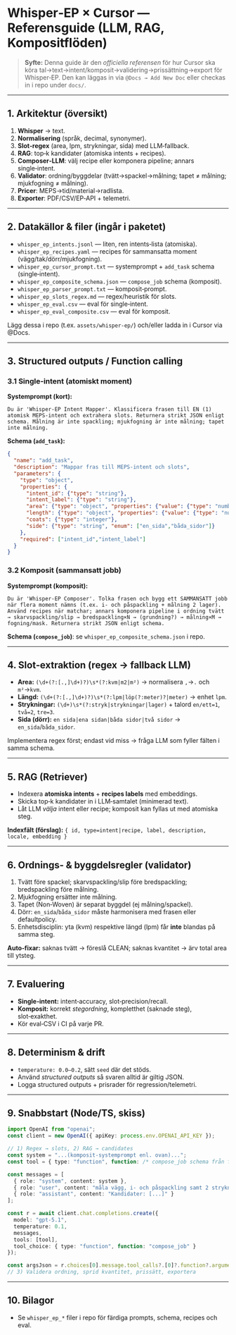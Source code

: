 # Whisper‑EP × Cursor — Referensguide (LLM, RAG, Kompositflöden)

> **Syfte:** Denna guide är den *officiella referensen* för hur Cursor ska köra tal→text→intent/komposit→validering→prissättning→export för Whisper‑EP. Den kan läggas in via `@Docs → Add New Doc` eller checkas in i repo under `docs/`.

---

## 1. Arkitektur (översikt)
1. **Whisper** → text.
2. **Normalisering** (språk, decimal, synonymer).
3. **Slot‑regex** (area, lpm, strykningar, sida) med LLM‑fallback.
4. **RAG**: top‑k kandidater (atomiska intents + recipes).
5. **Composer‑LLM**: välj recipe eller komponera pipeline; annars single‑intent.
6. **Validator**: ordning/byggdelar (tvätt→spackel→målning; tapet ≠ målning; mjukfogning ≠ målning).
7. **Pricer**: MEPS→tid/material→radlista.
8. **Exporter**: PDF/CSV/EP‑API + telemetri.

---

## 2. Datakällor & filer (ingår i paketet)
- `whisper_ep_intents.jsonl` — liten, ren intents‑lista (atomiska).
- `whisper_ep_recipes.yaml` — recipes för sammansatta moment (vägg/tak/dörr/mjukfogning).
- `whisper_ep_cursor_prompt.txt` — systemprompt + `add_task` schema (single‑intent).
- `whisper_ep_composite_schema.json` — `compose_job` schema (komposit).
- `whisper_ep_parser_prompt.txt` — komposit‑prompt.
- `whisper_ep_slots_regex.md` — regex/heuristik för slots.
- `whisper_ep_eval.csv` — eval för single‑intent.
- `whisper_ep_eval_composite.csv` — eval för komposit.

Lägg dessa i repo (t.ex. `assets/whisper-ep/`) och/eller ladda in i Cursor via @Docs.

---

## 3. Structured outputs / Function calling

### 3.1 Single‑intent (atomiskt moment)
**Systemprompt (kort):**
```
Du är 'Whisper-EP Intent Mapper'. Klassificera frasen till EN (1) atomisk MEPS-intent och extrahera slots. Returnera strikt JSON enligt schema. Målning är inte spackling; mjukfogning är inte målning; tapet inte målning.
```

**Schema (`add_task`):**
```json
{
  "name": "add_task",
  "description": "Mappar fras till MEPS-intent och slots",
  "parameters": {
    "type": "object",
    "properties": {
      "intent_id": {"type": "string"},
      "intent_label": {"type": "string"},
      "area": {"type": "object", "properties": {"value": {"type": "number"}, "unit": {"type": "string", "enum": ["kvm","m2"]}}},
      "length": {"type": "object", "properties": {"value": {"type": "number"}, "unit": {"type": "string", "enum": ["lpm","meter"]}}},
      "coats": {"type": "integer"},
      "side": {"type": "string", "enum": ["en_sida","båda_sidor"]}
    },
    "required": ["intent_id","intent_label"]
  }
}
```

### 3.2 Komposit (sammansatt jobb)
**Systemprompt (komposit):**
```
Du är 'Whisper-EP Composer'. Tolka frasen och bygg ett SAMMANSATT jobb när flera moment nämns (t.ex. i- och påspackling + målning 2 lager). Använd recipes när matchar; annars komponera pipeline i ordning tvätt → skarvspackling/slip → bredspackling×N → (grundning?) → målning×M → fogning/mask. Returnera strikt JSON enligt schema.
```

**Schema (`compose_job`)**: se `whisper_ep_composite_schema.json` i repo.

---

## 4. Slot‑extraktion (regex → fallback LLM)
- **Area:** `(\d+(?:[.,]\d+)?)\s*(?:kvm|m2|m²)` → normalisera `,`→`.` och `m²`→`kvm`.
- **Längd:** `(\d+(?:[.,]\d+)?)\s*(?:lpm|löp(?:meter)?|meter)` → enhet `lpm`.
- **Strykningar:** `(\d+)\s*(?:stryk|strykningar|lager)` + talord `en/ett=1`, `två=2`, `tre=3`.
- **Sida (dörr):** `en sida|ena sidan|båda sidor|två sidor` → `en_sida`/`båda_sidor`.

Implementera regex först; endast vid miss → fråga LLM som fyller fälten i samma schema.

---

## 5. RAG (Retriever)
- Indexera **atomiska intents** + **recipes labels** med embeddings.
- Skicka top‑k kandidater in i LLM‑samtalet (minimerad text).
- Låt LLM *välja* intent eller recipe; komposit kan fyllas ut med atomiska steg.

**Indexfält (förslag):** `{ id, type=intent|recipe, label, description, locale, embedding }`

---

## 6. Ordnings‑ & byggdelsregler (validator)
1. Tvätt före spackel; skarvspackling/slip före bredspackling; bredspackling före målning.
2. Mjukfogning ersätter inte målning.
3. Tapet (Non‑Woven) är separat byggdel (ej målning/spackel).
4. Dörr: `en_sida`/`båda_sidor` måste harmonisera med frasen eller defaultpolicy.
5. Enhetsdisciplin: yta (kvm) respektive längd (lpm) får **inte** blandas på samma steg.

**Auto‑fixar:** saknas tvätt → föreslå CLEAN; saknas kvantitet → ärv total area till ytsteg.

---

## 7. Evaluering
- **Single‑intent:** intent‑accuracy, slot‑precision/recall.
- **Komposit:** korrekt *stegordning*, kompletthet (saknade steg), slot‑exakthet.
- Kör eval‑CSV i CI på varje PR.

---

## 8. Determinism & drift
- `temperature: 0.0–0.2`, sätt `seed` där det stöds.
- Använd *structured outputs* så svaren alltid är giltig JSON.
- Logga structured outputs + prisrader för regression/telemetri.

---

## 9. Snabbstart (Node/TS, skiss)
```ts
import OpenAI from "openai";
const client = new OpenAI({ apiKey: process.env.OPENAI_API_KEY });

// 1) Regex → slots, 2) RAG → candidates
const system = "...(komposit-systemprompt enl. ovan)...";
const tool = { type: "function", function: /* compose_job schema från fil */ };

const messages = [
  { role: "system", content: system },
  { role: "user", content: "måla vägg, i- och påspackling samt 2 strykningar 45 kvm" },
  { role: "assistant", content: "Kandidater: [...]" }
];

const r = await client.chat.completions.create({
  model: "gpt-5.1",
  temperature: 0.1,
  messages,
  tools: [tool],
  tool_choice: { type: "function", function: "compose_job" }
});

const argsJson = r.choices[0].message.tool_calls?.[0]?.function?.arguments;
// 3) Validera ordning, sprid kvantitet, prissätt, exportera
```

---

## 10. Bilagor
- Se `whisper_ep_*` filer i repo för färdiga prompts, schema, recipes och eval.